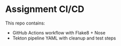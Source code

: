 # Assignment CI/CD

This repo contains:

- GitHub Actions workflow with Flake8 + Nose
- Tekton pipeline YAML with cleanup and test steps
